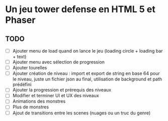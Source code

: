 # Un jeu tower defense en HTML 5 et Phaser

## TODO

- [ ] Ajouter menu de load quand on lance le jeu (loading circle + loading bar + text)
- [ ] Ajouter menu avec sélection de progression
- [ ] Ajouter tourelles
- [ ] Ajouter création de niveau : import et export de string en base 64 pour le niveau, juste un fichier json au final, utilisation de background et path prédéfini
- [ ] Ajouter la progression et prérequis des niveaux
- [ ] Modifier et terminer UI et UX des niveaux
- [ ] Animations des monstres
- [ ] Plus de monstres
- [ ] Ajout de transitions entre les scenes (nuages ou un truc du genre)
